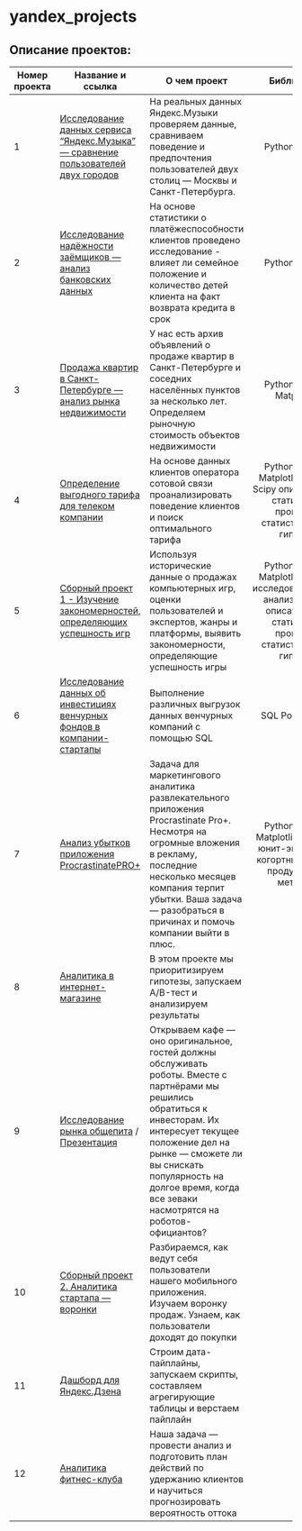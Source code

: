 # yandex_projects
## Описание проектов:
| Номер проекта | Название и ссылка | О чем проект                                                     |Библиотеки          |Ключевые слова|
|---------------|-------------------|------------------------------------------------------------------|:------------------:|--------------|
|1              |[Исследование данных сервиса “Яндекс.Музыка” — сравнение пользователей двух городов](https://github.com/toshka737/yandex_projects/blob/main/yandex_music/Yandex_music.ipynb)|На реальных данных Яндекс.Музыки проверяем данные, сравниваем поведение и предпочтения пользователей двух столиц — Москвы и Санкт-Петербурга.|Python Pandas|обработка данных, дубликаты, пропуски, логическая индексация, группировка, сортировка 
|2              |[Исследование надёжности заёмщиков — анализ банковских данных]()|На основе статистики о платёжеспособности клиентов проведено исследование -  влияет ли семейное положение и количество детей клиента на факт возврата кредита в срок|Python Pandas|обработка данных, дубликаты, пропуски, категоризация, лемматизация
|3              |[Продажа квартир в Санкт-Петербурге — анализ рынка недвижимости](https://github.com/toshka737/yandex_projects/blob/main/real_estate_spb/real_estate_spb.ipynb)| У нас есть архив объявлений о продаже квартир в Санкт-Петербурге и соседних населённых пунктов за несколько лет. Определяем рыночную стоимость объектов недвижимости|Python Pandas Matplotlib|обработка данных, histogram, boxplot, категоризация, subplots
|4              |[Определение выгодного тарифа для телеком компании](https://github.com/toshka737/yandex_projects/blob/main/telecom/telecom.ipynb)|На основе данных клиентов оператора сотовой связи проанализировать поведение клиентов и поиск оптимального тарифа|Python Pandas Matplotlib Numpy Scipy описательная статистика проверка статистических гипотез|обработка данных, histogram(subplot), boxplot, статистический тест, критерий Стьюдента
|5              |[Сборный проект 1 - Изучение закономерностей, определяющих успешность игр](https://github.com/toshka737/yandex_projects/blob/main/games/games.ipynb)|Используя исторические данные о продажах компьютерных игр, оценки пользователей и экспертов, жанры и платформы, выявить закономерности, определяющие успешность игры|Python Pandas Matplotlib Numpy исследовательский анализ данных описательная статистика проверка статистических гипотез |обработка данных, histogram, boxplot, статистический тест, критерий Стьюдента, piechart
|6              |[Исследование данных об инвестициях венчурных фондов в компании-стартапы](https://github.com/toshka737/yandex_projects/blob/main/SQL/sql_base.docx)|Выполнение различных выгрузок данных венчурных компаний с помощью SQL|SQL PostgreSQL|обработка данных, выгрузка данных, SQL 
|7              |[Анализ убытков приложения ProcrastinatePRO+](https://nbviewer.org/github/toshka737/yandex_projects/blob/main/application_Procastinate/application_Procastinate.ipynb)|Задача для маркетингового аналитика развлекательного приложения Procrastinate Pro+. Несмотря на огромные вложения в рекламу, последние несколько месяцев компания терпит убытки. Ваша задача — разобраться в причинах и помочь компании выйти в плюс.|Python Pandas Matplotlib Seaborn юнит-экономика когортный анализ продуктовые метрики|обработка данных, статистический тест, LTV, CAC, когортный анализ
|8              |[Аналитика в интернет-магазине]()|В этом проекте мы приоритизируем гипотезы, запускаем A/B-тест и анализируем результаты|
|9              |[Исследование рынка общепита]() / [Презентация]()|Открываем кафе — оно оригинальное, гостей должны обслуживать роботы. Вместе с партнёрами мы решились обратиться к инвесторам. Их интересует текущее положение дел на рынке — сможете ли вы снискать популярность на долгое время, когда все зеваки насмотрятся на роботов-официантов?|
|10             |[Сборный проект 2. Аналитика стартапа — воронки]()|Разбираемся, как ведут себя пользователи нашего мобильного приложения. Изучаем воронку продаж. Узнаем, как пользователи доходят до покупки|
|11             |[Дашборд для Яндекс.Дзена]()|Строим дата-пайплайны, запускаем скрипты, составляем агрегирующие таблицы и верстаем пайплайн|
|12             |[Аналитика фитнес-клуба]()|Наша задача — провести анализ и подготовить план действий по удержанию клиентов и научиться прогнозировать вероятность оттока|
